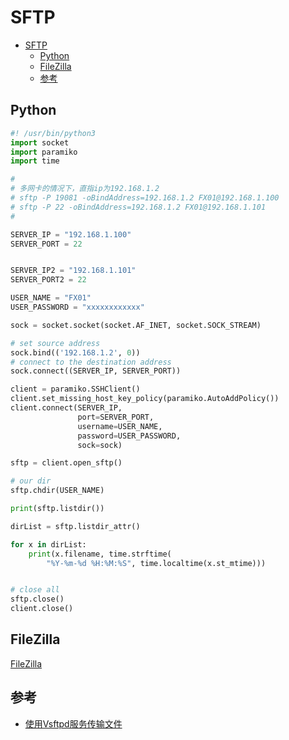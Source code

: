 # SFTP

- [SFTP](#sftp)
  - [Python](#python)
  - [FileZilla](#filezilla)
  - [参考](#参考)

## Python

```python
#! /usr/bin/python3
import socket
import paramiko
import time

#
# 多网卡的情况下，直指ip为192.168.1.2
# sftp -P 19081 -oBindAddress=192.168.1.2 FX01@192.168.1.100
# sftp -P 22 -oBindAddress=192.168.1.2 FX01@192.168.1.101
#

SERVER_IP = "192.168.1.100"
SERVER_PORT = 22


SERVER_IP2 = "192.168.1.101"
SERVER_PORT2 = 22

USER_NAME = "FX01"
USER_PASSWORD = "xxxxxxxxxxxx"

sock = socket.socket(socket.AF_INET, socket.SOCK_STREAM)

# set source address
sock.bind(('192.168.1.2', 0))
# connect to the destination address
sock.connect((SERVER_IP, SERVER_PORT))

client = paramiko.SSHClient()
client.set_missing_host_key_policy(paramiko.AutoAddPolicy())
client.connect(SERVER_IP,
               port=SERVER_PORT,
               username=USER_NAME,
               password=USER_PASSWORD,
               sock=sock)

sftp = client.open_sftp()

# our dir
sftp.chdir(USER_NAME)

print(sftp.listdir())

dirList = sftp.listdir_attr()

for x in dirList:
    print(x.filename, time.strftime(
        "%Y-%m-%d %H:%M:%S", time.localtime(x.st_mtime)))


# close all
sftp.close()
client.close()
```

## FileZilla

[FileZilla](https://filezilla-project.org/)

## 参考

- [使用Vsftpd服务传输文件](https://www.linuxprobe.com/basic-learning-11.html)